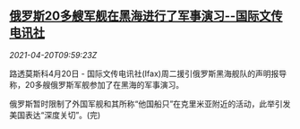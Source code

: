 <!--1618914663000-->
[俄罗斯20多艘军舰在黑海进行了军事演习--国际文传电讯社](https://cn.reuters.com/article/russia-warships-blacksea-0420-idCNKBS2C7155)
------

<div><i>2021-04-20T09:59:23Z</i></div><p>路透莫斯科4月20日 - 国际文传电讯社(Ifax)周二援引俄罗斯黑海舰队的声明报导称，20多艘俄罗斯军舰参加了在黑海的军事演习。</p><p>俄罗斯暂时限制了外国军舰和其所称“他国船只”在克里米亚附近的活动，此举引发美国表达“深度关切”。(完)</p>
